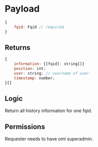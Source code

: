 # Payload

```js
{
    fqid: Fqid // required
}
```

## Returns

```js
{
    information: {[fqid]: string[]}
    position: int;
    user: string; // username of user
    timestamp: number;
}[]
```

## Logic

Return all history information for one fqid.

## Permissions

Requester needs to have oml superadmin.